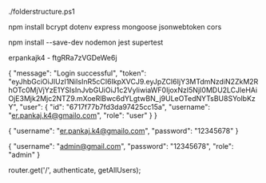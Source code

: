 ./folderstructure.ps1

npm install bcrypt dotenv express mongoose jsonwebtoken cors

npm install --save-dev nodemon jest supertest


erpankajk4 - ftgRRa7zVGDeWe6j


{
    "message": "Login successful",
    "token": "eyJhbGciOiJIUzI1NiIsInR5cCI6IkpXVCJ9.eyJpZCI6IjY3MTdmNzdiN2ZkM2RhOTc0MjVjYzE1YSIsInJvbGUiOiJ1c2VyIiwiaWF0IjoxNzI5NjI0MDU2LCJleHAiOjE3Mjk2Mjc2NTZ9.mXoeRlBwc6dYLgtwBN_j9ULeOTedNYTsBU8SYolbKzY",
    "user": {
        "id": "6717f77b7fd3da97425cc15a",
        "username": "er.pankaj.k4@gmailo.com",
        "role": "user"
    }
}

{
    "username": "er.pankaj.k4@gmailo.com",
    "password": "12345678"
}

{
    "username": "admin@gmail.com",
    "password": "12345678",
    "role": "admin"
}

router.get('/', authenticate, getAllUsers);